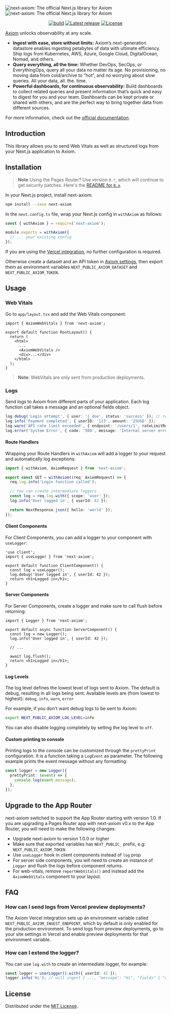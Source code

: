 ![next-axiom: The official Next.js library for Axiom](.github/images/banner-dark.svg#gh-dark-mode-only)
![next-axiom: The official Next.js library for Axiom](.github/images/banner-light.svg#gh-light-mode-only)

<div align="center">

[![build](https://img.shields.io/github/actions/workflow/status/axiomhq/next-axiom/ci.yml?branch=main&ghcache=unused)](https://github.com/axiomhq/next-axiom/actions?query=workflow%3ACI)
[![Latest release](https://img.shields.io/github/release/axiomhq/next-axiom.svg)](https://github.com/axiomhq/next-axiom/releases/latest)
[![License](https://img.shields.io/github/license/axiomhq/next-axiom.svg?color=blue)](https://opensource.org/licenses/MIT)

</div>

[Axiom](https://axiom.co) unlocks observability at any scale.

- **Ingest with ease, store without limits:** Axiom’s next-generation datastore enables ingesting petabytes of data with ultimate efficiency. Ship logs from Kubernetes, AWS, Azure, Google Cloud, DigitalOcean, Nomad, and others.
- **Query everything, all the time:** Whether DevOps, SecOps, or EverythingOps, query all your data no matter its age. No provisioning, no moving data from cold/archive to “hot”, and no worrying about slow queries. All your data, all. the. time.
- **Powerful dashboards, for continuous observability:** Build dashboards to collect related queries and present information that’s quick and easy to digest for you and your team. Dashboards can be kept private or shared with others, and are the perfect way to bring together data from different sources.

For more information, check out the [official documentation](https://axiom.co/docs).

## Introduction

This library allows you to send Web Vitals as well as structured logs from your Next.js application to Axiom.

## Installation

> **Note**
> Using the Pages Router? Use version `0.*`, which will continue to get security patches. Here's the [README for `0.x`](https://github.com/axiomhq/next-axiom/blob/v0.x/README.md). 

In your Next.js project, install next-axiom:

```sh
npm install --save next-axiom
```

In the `next.config.ts` file, wrap your Next.js config in `withAxiom` as follows:

```js
const { withAxiom } = require('next-axiom');

module.exports = withAxiom({
  // ... your existing config
});
```

If you are using the [Vercel integration](https://www.axiom.co/vercel),
no further configuration is required.

Otherwise create a dataset and an API token in [Axiom settings](https://cloud.axiom.co/settings/profile), then export them as environment variables `NEXT_PUBLIC_AXIOM_DATASET` and `NEXT_PUBLIC_AXIOM_TOKEN`.

## Usage

### Web Vitals

Go to `app/layout.tsx` and add the Web Vitals component:

```tsx
import { AxiomWebVitals } from 'next-axiom';

export default function RootLayout() {
  return (
    <html>
      ...
      <AxiomWebVitals />
      <div>...</div>
    </html>
  );
}
```

> **Note**: WebVitals are only sent from production deployments.

### Logs

Send logs to Axiom from different parts of your application. Each log function call takes a message and an optional fields object.

```typescript
log.debug('Login attempt', { user: 'j_doe', status: 'success' }); // results in {"message": "Login attempt", "fields": {"user": "j_doe", "status": "success"}}
log.info('Payment completed', { userID: '123', amount: '25USD' });
log.warn('API rate limit exceeded', { endpoint: '/users/1', rateLimitRemaining: 0 });
log.error('System Error', { code: '500', message: 'Internal server error' });
```

#### Route Handlers

Wrapping your Route Handlers in `withAxiom` will add a logger to your
request and automatically log exceptions:

```typescript
import { withAxiom, AxiomRequest } from 'next-axiom';

export const GET = withAxiom((req: AxiomRequest) => {
  req.log.info('Login function called');

  // You can create intermediate loggers
  const log = req.log.with({ scope: 'user' });
  log.info('User logged in', { userId: 42 });

  return NextResponse.json({ hello: 'world' });
});
```

#### Client Components

For Client Components, you can add a logger to your component with `useLogger`:

```tsx
'use client';
import { useLogger } from 'next-axiom';

export default function ClientComponent() {
  const log = useLogger();
  log.debug('User logged in', { userId: 42 });
  return <h1>Logged in</h1>;
}
```

#### Server Components

For Server Components, create a logger and make sure to call flush before returning:

```tsx
import { Logger } from 'next-axiom';

export default async function ServerComponent() {
  const log = new Logger();
  log.info('User logged in', { userId: 42 });

  // ...

  await log.flush();
  return <h1>Logged in</h1>;
}
```

#### Log Levels

The log level defines the lowest level of logs sent to Axiom.
The default is debug, resulting in all logs being sent.
Available levels are (from lowest to highest): `debug`, `info`, `warn`, `error`

For example, if you don't want debug logs to be sent to Axiom:

```sh
export NEXT_PUBLIC_AXIOM_LOG_LEVEL=info
```

You can also disable logging completely by setting the log level to `off`.

#### Custom printing to console

Printing logs to the console can be customized through the `prettyPrint` configuration. It is a function taking a `LogEvent` as parameter.
The following example prints the event message without any formatting:

```typescript
const logger = new Logger({
  prettyPrint: (event) => {
    console.log(event.message);
  },
});
```

## Upgrade to the App Router

next-axiom switched to support the App Router starting with version 1.0. If you are upgrading a Pages Router app with next-axiom v0.x to the App Router, you will need to make the following changes:

- Upgrade next-axiom to version 1.0.0 or higher
- Make sure that exported variables has `NEXT_PUBLIC_` prefix, e.g: `NEXT_PUBLIC_AXIOM_TOKEN`
- Use `useLogger` hook in client components instead of `log` prop
- For server side components, you will need to create an instance of `Logger` and flush the logs before component returns.
- For web-vitals, remove `reportWebVitals()` and instead add the `AxiomWebVitals` component to your layout.

## FAQ

### How can I send logs from Vercel preview deployments?

The Axiom Vercel integration sets up an environment variable called `NEXT_PUBLIC_AXIOM_INGEST_ENDPOINT`, which by default is only enabled for the production environment. To send logs from preview deployments, go to your site settings in Vercel and enable preview deployments for that environment variable.

### How can I extend the logger?

You can use `log.with` to create an intermediate logger, for example:

```typescript
const logger = userLogger().with({ userId: 42 });
logger.info('Hi'); // will ingest { ..., "message": "Hi", "fields" { "userId": 42 }}
```

## License

Distributed under the [MIT License](LICENSE).
